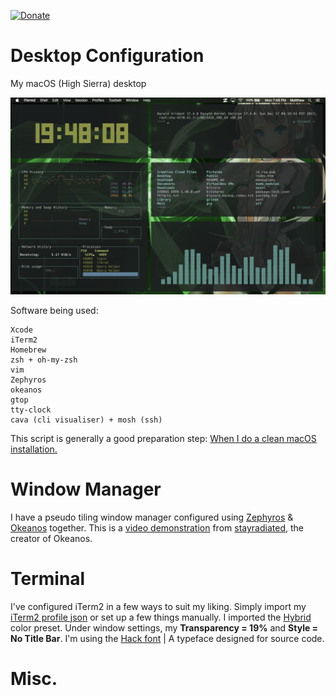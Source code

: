[![Donate](https://img.shields.io/badge/Donate-PayPal-green.svg)](https://www.paypal.com/cgi-bin/webscr?cmd=_s-xclick&hosted_button_id=KYEHRWKYCD3A2)

<h1>Desktop Configuration</h1>

My macOS (High Sierra) desktop 

![macOS](/img/macOS.png)

Software being used:
```
Xcode
iTerm2
Homebrew
zsh + oh-my-zsh
vim
Zephyros
okeanos
gtop
tty-clock
cava (cli visualiser) + mosh (ssh)
```

This script is generally a good preparation step: <a target="_blank" href="https://github.com/mzdr/macOS"> When I do a clean macOS installation.</a>

<h1>Window Manager</h1>
I have a pseudo tiling window manager configured using <a target="_blank" href="https://github.com/sdegutis/zephyros">Zephyros</a> & <a target="_blank" href="https://github.com/stayradiated/okeanos">Okeanos</a> together. This is a <a target="_blank" href="http://www.youtube.com/watch?v=10Zwc6r5sLs">video demonstration</a> from <a target="_blank" href="https://github.com/stayradiated">stayradiated</a>, the creator of Okeanos. 

<h1>Terminal</h1>
I've configured iTerm2 in a few ways to suit my liking. Simply import my <a href="https://github.com/mattinclude/macOS/tree/master/configs">iTerm2 profile json</a> or set up a few things manually. I imported the <a href="https://github.com/mattinclude/macOS/tree/master/configs">Hybrid</a> color preset. Under window settings, my <strong>Transparency = 19%</strong> and <strong>Style = No Title Bar</strong>. I'm using the <a href="https://github.com/mattinclude/macOS/tree/master/configs">Hack font</a> | A typeface designed for source code. 

<h1>Misc.</h1>
  
